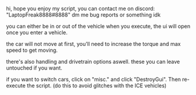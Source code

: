 hi, hope you enjoy my script, you can contact me on discord: "LaptopFreak8888#8888" dm me bug reports or something idk

you can either be in or out of the vehicle when you execute, the ui will open once you enter a vehicle.

the car will not move at first, you'll need to increase the torque and max speed to get moving.

there's also handling and drivetrain options aswell. these you can leave untouched if you want.

if you want to switch cars, click on "misc." and click "DestroyGui". Then re-execute the script. (do this to avoid glitches with the ICE vehicles)

